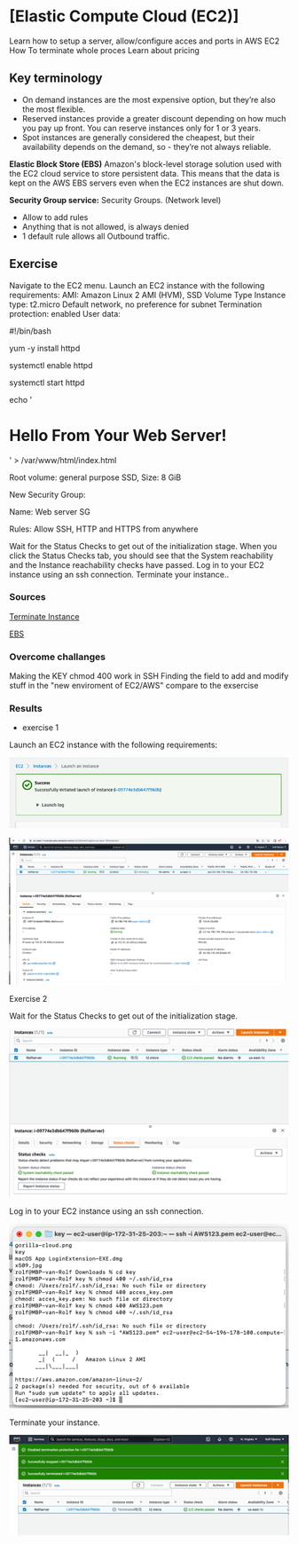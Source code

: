 # [Elastic Compute Cloud (EC2)]

Learn how to setup a server, allow/configure acces and ports in AWS EC2
How To terminate whole proces
Learn about pricing

## Key terminology

- On demand instances are the most expensive option, but they’re also the most flexible.
- Reserved instances provide a greater discount depending on how much you pay up front. You can reserve instances only for 1 or 3 years.
- Spot instances are generally considered the cheapest, but their availability depends on the demand, so - they’re not always reliable.

**Elastic Block Store (EBS)**
Amazon's block-level storage solution used with the EC2 cloud service to store persistent data. This means that the data is kept on the AWS EBS servers even when the EC2 instances are shut down.

**Security Group service:** 
Security Groups.  (Network level)
- Allow to add rules
- Anything that is not allowed, is always denied 
- 1 default rule allows all Outbound traffic. 

## Exercise
Navigate to the EC2 menu.
Launch an EC2 instance with the following requirements:
AMI: Amazon Linux 2 AMI (HVM), SSD Volume Type
Instance type: t2.micro
Default network, no preference for subnet
Termination protection: enabled
User data:

#!/bin/bash

 yum -y install httpd

systemctl enable httpd

systemctl start httpd

 echo '<html><h1>Hello From Your Web Server!</h1></html>' >   /var/www/html/index.html

Root volume: general purpose SSD, Size: 8 GiB

New Security Group:

Name: Web server SG

Rules: Allow SSH, HTTP and HTTPS from anywhere

Wait for the Status Checks to get out of the initialization stage. When you click the Status Checks tab, you should see that the System reachability and the Instance reachability checks have passed.
Log in to your EC2 instance using an ssh connection.
Terminate your instance..



### Sources
[Terminate Instance](https://docs.aws.amazon.com/AWSEC2/latest/UserGuide/terminating-instances.html#terminating-instances-console)

[EBS](https://aws.amazon.com/ebs/)

### Overcome challanges
Making the KEY chmod 400 work in SSH
Finding the field to add and modify stuff in the "new enviroment of EC2/AWS" compare to the exsercise

### Results

- exercise 1

Launch an EC2 instance with the following requirements:

![ec2launched](../00_includes/EC2launch.png)

![runec2](../00_includes/RunningCE2.png)

Exercise 2

Wait for the Status Checks to get out of the initialization stage. 

![status init](../00_includes/statuscheck.png)


Log in to your EC2 instance using an ssh connection.

![aws-via terminal](../00_includes/AWS-via%20Terminal.png)

Terminate your instance.

![terminate Instance](../00_includes/terminate%20instance.png)
